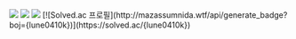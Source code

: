 <img src="https://capsule-render.vercel.app/api?type=waving&color=gradient&height=200&section=header&text=Keon&fontSize=70&fontAlignY=40" />


 <img src="https://img.shields.io/badge/IntelliJ IDEA-000000?style=for-the-badge&logo=intellijidea&logoColor=white"/>
 <img src="https://img.shields.io/badge/Java-ED8B00?style=for-the-badge&logo=java&logoColor=white"/>
[![Solved.ac
프로필](http://mazassumnida.wtf/api/generate_badge?boj={lune0410k})](https://solved.ac/{lune0410k})

<!--
**devkeon/devkeon** is a ✨ _special_ ✨ repository because its `README.md` (this file) appears on your GitHub profile.

Here are some ideas to get you started:

- 🔭 I’m currently working on ...
- 🌱 I’m currently learning ...
- 👯 I’m looking to collaborate on ...
- 🤔 I’m looking for help with ...
- 💬 Ask me about ...
- 📫 How to reach me: ...
- 😄 Pronouns: ...
- ⚡ Fun fact: ...
-->
